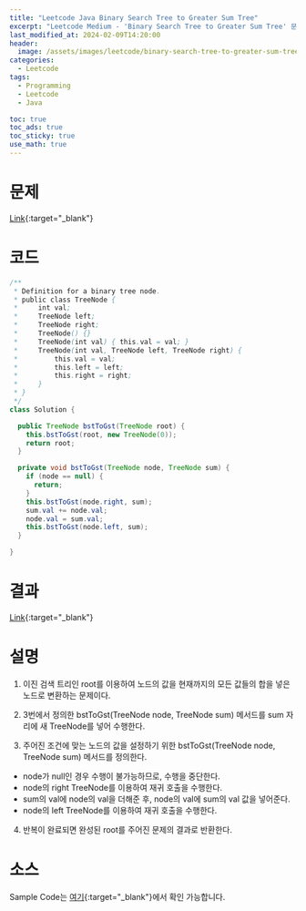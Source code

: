 ```yaml
---
title: "Leetcode Java Binary Search Tree to Greater Sum Tree"
excerpt: "Leetcode Medium - 'Binary Search Tree to Greater Sum Tree' 문제 Java 풀이"
last_modified_at: 2024-02-09T14:20:00
header:
  image: /assets/images/leetcode/binary-search-tree-to-greater-sum-tree.png
categories:
  - Leetcode
tags:
  - Programming
  - Leetcode
  - Java

toc: true
toc_ads: true
toc_sticky: true
use_math: true
---
```

# 문제
[Link](https://leetcode.com/problems/binary-search-tree-to-greater-sum-tree){:target="_blank"}

# 코드
```java
/**
 * Definition for a binary tree node.
 * public class TreeNode {
 *     int val;
 *     TreeNode left;
 *     TreeNode right;
 *     TreeNode() {}
 *     TreeNode(int val) { this.val = val; }
 *     TreeNode(int val, TreeNode left, TreeNode right) {
 *         this.val = val;
 *         this.left = left;
 *         this.right = right;
 *     }
 * }
 */
class Solution {

  public TreeNode bstToGst(TreeNode root) {
    this.bstToGst(root, new TreeNode(0));
    return root;
  }

  private void bstToGst(TreeNode node, TreeNode sum) {
    if (node == null) {
      return;
    }
    this.bstToGst(node.right, sum);
    sum.val += node.val;
    node.val = sum.val;
    this.bstToGst(node.left, sum);
  }

}
```

# 결과
[Link](https://leetcode.com/problems/binary-search-tree-to-greater-sum-tree/submissions/1170292312/){:target="_blank"}

# 설명
1. 이진 검색 트리인 root를 이용하여 노드의 값을 현재까지의 모든 값들의 합을 넣은 노드로 변환하는 문제이다.

2. 3번에서 정의한 bstToGst(TreeNode node, TreeNode sum) 메서드를 sum 자리에 새 TreeNode를 넣어 수행한다.

3. 주어진 조건에 맞는 노드의 값을 설정하기 위한 bstToGst(TreeNode node, TreeNode sum) 메서드를 정의한다.
- node가 null인 경우 수행이 불가능하므로, 수행을 중단한다.
- node의 right TreeNode를 이용하여 재귀 호출을 수행한다.
- sum의 val에 node의 val을 더해준 후, node의 val에 sum의 val 값을 넣어준다.
- node의 left TreeNode를 이용하여 재귀 호출을 수행한다.

4. 반복이 완료되면 완성된 root를 주어진 문제의 결과로 반환한다.

# 소스
Sample Code는 [여기](https://github.com/GracefulSoul/leetcode/blob/master/src/main/java/gracefulsoul/problems/BinarySearchTreeToGreaterSumTree.java){:target="_blank"}에서 확인 가능합니다.